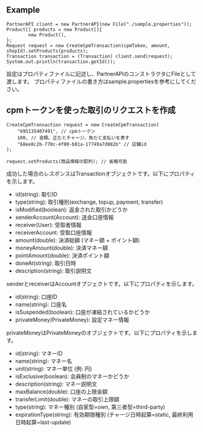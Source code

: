 ## Example

```
PartnerAPI client = new PartnerAPI(new File("./sample.properties"));
Product[] products = new Product[]{
        new Product(),
};
Request request = new CreateCpmTransaction(cpmToken, amount, shopId).setProducts(products);
Transaction transaction = (Transaction) client.send(request);
System.out.println(transaction.getId());
```

設定はプロパティファイルに記述し、PartnerAPIのコンストラクタにFileとして渡します。
プロパティファイルの書き方はsample.propertiesを参考にしてください。

## cpmトークンを使った取引のリクエストを作成

```
CreateCpmTransaction request = new CreateCpmTransaction(
    "695135407491", // cpmトークン
    100, // 金額、正だとチャージ、負だと支払いを表す
    "68ee8c2b-770c-4f00-b01a-17749a7d882b" // 店舗id
);

request.setProducts(商品情報の配列); // 省略可能
```

成功した場合のレスポンスはTransactionオブジェクトです。以下にプロパティを示します。

- id(string): 取引ID
- type(string): 取引種別(exchange, topup, payment, transfer)
- isModified(boolean): 返金された取引かどうか
- senderAccount(Account): 送金口座情報
- receiver(User): 受取者情報
- receiverAccount: 受取口座情報
- amount(double): 決済総額 (マネー額 + ポイント額)
- moneyAmount(double): 決済マネー額
- pointAmount(double): 決済ポイント額
- doneAt(string): 取引日時
- description(string): 取引説明文


senderとreceiverはAccountオブジェクトです。以下にプロパティを示します。

- id(string): 口座ID
- name(string): 口座名
- isSuspended(boolean): 口座が凍結されているかどうか
- privateMoney(PrivateMoney): 設定マネー情報


privateMoneyはPrivateMoneyのオブジェクトです。以下にプロパティを示します。

- id(string): マネーID
- name(string): マネー名
- unit(string): マネー単位 (例: 円)
- isExclusive(boolean): 会員制のマネーかどうか
- description(string): マネー説明文
- maxBalance(double): 口座の上限金額
- transferLimit(double): マネーの取引上限額
- type(string): マネー種別 (自家型=own, 第三者型=third-party)
- expirationType(string): 有効期限種別 (チャージ日時起算=static, 最終利用日時起算=last-update)
